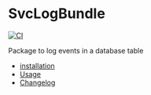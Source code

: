 # SvcLogBundle

[![CI](https://github.com/Sven-Ve/svc-log-bundle/actions/workflows/php.yml/badge.svg)](https://github.com/Sven-Ve/svc-log-bundle/actions/workflows/php.yml)

Package to log events in a database table

* [installation](docs/installation.md)
* [Usage](docs/usage.md)
* [Changelog](CHANGELOG.md)